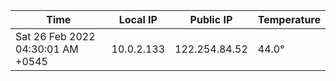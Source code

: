 | Time     | Local IP | Public IP | Temperature |
| ----------- | ----------- | ----------- | ----------- |
| Sat 26 Feb 2022 04:30:01 AM +0545      | 10.0.2.133     | 122.254.84.52  | 44.0° |
